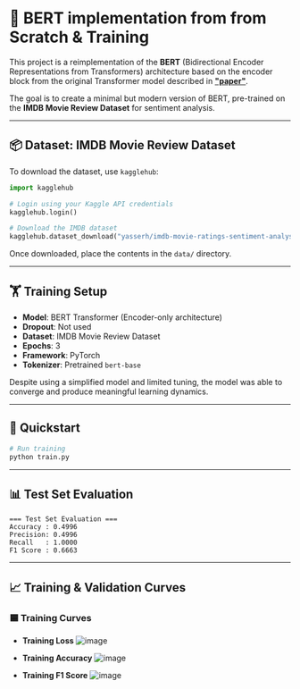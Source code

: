 # 🧠 BERT implementation from from Scratch & Training

This project is a reimplementation of the **BERT** (Bidirectional Encoder Representations from Transformers) architecture based on the encoder block from the original Transformer model described in [**"paper"**](https://arxiv.org/abs/1810.04805).

The goal is to create a minimal but modern version of BERT, pre-trained on the **IMDB Movie Review Dataset** for sentiment analysis.

---

## 📦 Dataset: IMDB Movie Review Dataset

To download the dataset, use `kagglehub`:

```python
import kagglehub

# Login using your Kaggle API credentials
kagglehub.login()

# Download the IMDB dataset
kagglehub.dataset_download("yasserh/imdb-movie-ratings-sentiment-analysis")
```

Once downloaded, place the contents in the `data/` directory.

---

## 🏋️ Training Setup

- **Model**: BERT Transformer (Encoder-only architecture)
- **Dropout**: Not used
- **Dataset**: IMDB Movie Review Dataset
- **Epochs**: 3
- **Framework**: PyTorch
- **Tokenizer**: Pretrained `bert-base`

Despite using a simplified model and limited tuning, the model was able to converge and produce meaningful learning dynamics.

---

## 🚀 Quickstart

```bash
# Run training
python train.py
```

---

## 📊 Test Set Evaluation

```
=== Test Set Evaluation ===
Accuracy : 0.4996
Precision: 0.4996
Recall   : 1.0000
F1 Score : 0.6663
```

---

## 📈 Training & Validation Curves

### 🟦 Training Curves
- **Training Loss**
![image](https://github.com/user-attachments/assets/64aff096-54f2-4f7f-aa1b-90cf1188e348)

- **Training Accuracy**
![image](https://github.com/user-attachments/assets/138a98b7-07e5-456c-a486-966fe4032991)

- **Training F1 Score**
![image](https://github.com/user-attachments/assets/b49830ba-3a3d-417a-a77e-494fcf4ac31d)

